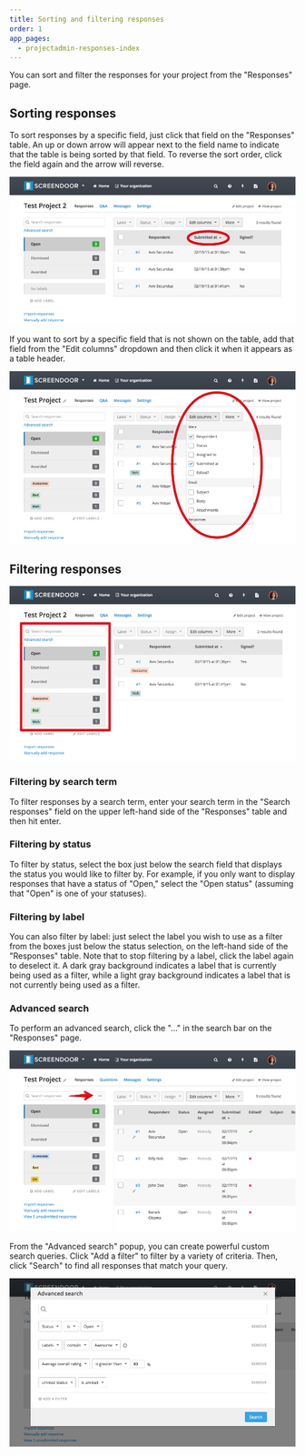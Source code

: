 ```yaml
---
title: Sorting and filtering responses
order: 1
app_pages:
  - projectadmin-responses-index
---
```


You can sort and filter the responses for your project from the "Responses" page.

## Sorting responses

To sort responses by a specific field, just click that field on the "Responses" table. An up or down arrow will appear next to the field name to indicate that the table is being sorted by that field. To reverse the sort order, click the field again and the arrow will reverse.

![sort responses](../images/sort_responses.png)

If you want to sort by a specific field that is not shown on the table, add that field from the "Edit columns" dropdown and then click it when it appears as a table header.

![edit columns](../images/edit_columns.png)

## Filtering responses

![filter responses](../images/filter_responses.png)

### Filtering by search term

To filter responses by a search term, enter your search term in the "Search responses" field on the upper left-hand side of the "Responses" table and then hit enter.

### Filtering by status

To filter by status, select the box just below the search field that displays the status you would like to filter by. For example, if you only want to display responses that have a status of "Open," select the "Open status" (assuming that "Open" is one of your statuses).

### Filtering by label

You can also filter by label: just select the label you wish to use as a filter from the boxes just below the status selection, on the left-hand side of the "Responses" table. Note that to stop filtering by a label, click the label again to deselect it. A dark gray background indicates a label that is currently being used as a filter, while a light gray background indicates a label that is not currently being used as a filter.

### Advanced search

To perform an advanced search, click the "..." in the search bar on the "Responses" page.

![advanced search button](../images/advanced_search_button.png)

From the "Advanced search" popup, you can create powerful custom search queries. Click "Add a filter" to filter by a variety of criteria. Then, click "Search" to find all responses that match your query.

![advanced search filters](../images/advanced_search.png)
